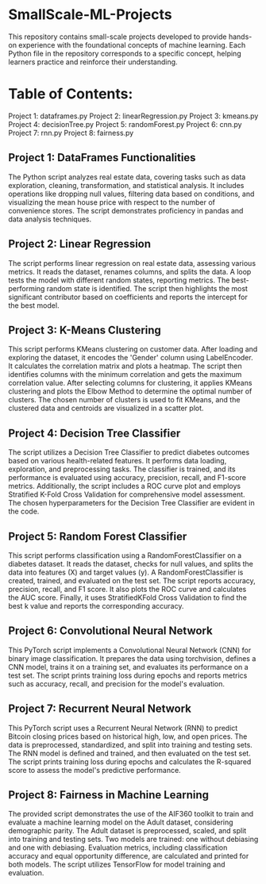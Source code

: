 # SmallScale-ML-Projects
This repository contains small-scale projects developed to provide hands-on experience with the foundational concepts of machine learning. Each Python file in the repository corresponds to a specific concept, helping learners practice and reinforce their understanding.

# Table of Contents:
Project 1: dataframes.py
Project 2: linearRegression.py
Project 3: kmeans.py
Project 4: decisionTree.py
Project 5: randomForest.py
Project 6: cnn.py
Project 7: rnn.py
Project 8: fairness.py

## Project 1: DataFrames Functionalities
The Python script analyzes real estate data, covering tasks such as data exploration, cleaning, transformation, and statistical analysis. It includes operations like dropping null values, filtering data based on conditions, and visualizing the mean house price with respect to the number of convenience stores. The script demonstrates proficiency in pandas and data analysis techniques.

## Project 2: Linear Regression
The script performs linear regression on real estate data, assessing various metrics. It reads the dataset, renames columns, and splits the data. A loop tests the model with different random states, reporting metrics. The best-performing random state is identified. The script then highlights the most significant contributor based on coefficients and reports the intercept for the best model.

## Project 3: K-Means Clustering
This script performs KMeans clustering on customer data. After loading and exploring the dataset, it encodes the 'Gender' column using LabelEncoder. It calculates the correlation matrix and plots a heatmap. The script then identifies columns with the minimum correlation and gets the maximum correlation value. After selecting columns for clustering, it applies KMeans clustering and plots the Elbow Method to determine the optimal number of clusters. The chosen number of clusters is used to fit KMeans, and the clustered data and centroids are visualized in a scatter plot.


## Project 4: Decision Tree Classifier
The script utilizes a Decision Tree Classifier to predict diabetes outcomes based on various health-related features. It performs data loading, exploration, and preprocessing tasks. The classifier is trained, and its performance is evaluated using accuracy, precision, recall, and F1-score metrics. Additionally, the script includes a ROC curve plot and employs Stratified K-Fold Cross Validation for comprehensive model assessment. The chosen hyperparameters for the Decision Tree Classifier are evident in the code.

## Project 5: Random Forest Classifier
This script performs classification using a RandomForestClassifier on a diabetes dataset. It reads the dataset, checks for null values, and splits the data into features (X) and target values (y). A RandomForestClassifier is created, trained, and evaluated on the test set. The script reports accuracy, precision, recall, and F1 score. It also plots the ROC curve and calculates the AUC score. Finally, it uses StratifiedKFold Cross Validation to find the best k value and reports the corresponding accuracy.

## Project 6: Convolutional Neural Network
This PyTorch script implements a Convolutional Neural Network (CNN) for binary image classification. It prepares the data using torchvision, defines a CNN model, trains it on a training set, and evaluates its performance on a test set. The script prints training loss during epochs and reports metrics such as accuracy, recall, and precision for the model's evaluation.

## Project 7: Recurrent Neural Network
This PyTorch script uses a Recurrent Neural Network (RNN) to predict Bitcoin closing prices based on historical high, low, and open prices. The data is preprocessed, standardized, and split into training and testing sets. The RNN model is defined and trained, and then evaluated on the test set. The script prints training loss during epochs and calculates the R-squared score to assess the model's predictive performance.

## Project 8: Fairness in Machine Learning
The provided script demonstrates the use of the AIF360 toolkit to train and evaluate a machine learning model on the Adult dataset, considering demographic parity. The Adult dataset is preprocessed, scaled, and split into training and testing sets. Two models are trained: one without debiasing and one with debiasing. Evaluation metrics, including classification accuracy and equal opportunity difference, are calculated and printed for both models. The script utilizes TensorFlow for model training and evaluation.